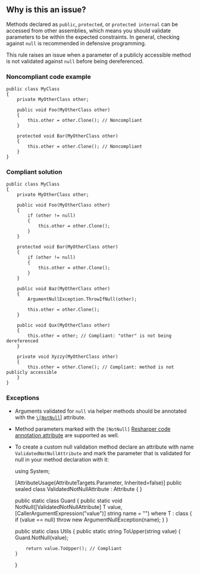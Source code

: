 ## Why is this an issue?

Methods declared as `public`, `protected`, or `protected internal` can be accessed from other assemblies, which
means you should validate parameters to be within the expected constraints. In general, checking against `null` is recommended in defensive
programming.

This rule raises an issue when a parameter of a publicly accessible method is not validated against `null` before being
dereferenced.

### Noncompliant code example

    public class MyClass
    {
        private MyOtherClass other;
    
        public void Foo(MyOtherClass other)
        {
            this.other = other.Clone(); // Noncompliant
        }
    
        protected void Bar(MyOtherClass other)
        {
            this.other = other.Clone(); // Noncompliant
        }
    }

### Compliant solution

    public class MyClass
    {
        private MyOtherClass other;
    
        public void Foo(MyOtherClass other)
        {
            if (other != null)
            {
                this.other = other.Clone();
            }
        }
    
        protected void Bar(MyOtherClass other)
        {
            if (other != null)
            {
                this.other = other.Clone();
            }
        }
    
        public void Baz(MyOtherClass other)
        {
            ArgumentNullException.ThrowIfNull(other);
    
            this.other = other.Clone();
        }
    
        public void Qux(MyOtherClass other)
        {
            this.other = other; // Compliant: "other" is not being dereferenced
        }
    
        private void Xyzzy(MyOtherClass other)
        {
            this.other = other.Clone(); // Compliant: method is not publicly accessible
        }
    }

### Exceptions

-   Arguments validated for `null` via helper methods should be annotated with the [`\[NotNull`](https://learn.microsoft.com/en-us/dotnet/csharp/language-reference/attributes/nullable-analysis#postconditions-maybenull-and-notnull)] attribute.
-   Method parameters marked with the `[NotNull]` [Resharper code annotation
  attribute](https://www.jetbrains.com/help/resharper/Reference__Code_Annotation_Attributes.html#ItemNotNullAttribute) are supported as well.
-   To create a custom null validation method declare an attribute with name `ValidatedNotNullAttribute` and mark the parameter that is
  validated for null in your method declaration with it:

    using System;
    
    [AttributeUsage(AttributeTargets.Parameter, Inherited=false)]
    public sealed class ValidatedNotNullAttribute : Attribute { }
    
    public static class Guard
    {
        public static void NotNull<T>([ValidatedNotNullAttribute] T value, [CallerArgumentExpression("value")] string name = "") where T : class
        {
            if (value == null)
                throw new ArgumentNullException(name);
        }
    }
    
    public static class Utils
    {
        public static string ToUpper(string value)
        {
            Guard.NotNull(value);
    
            return value.ToUpper(); // Compliant
        }
    }